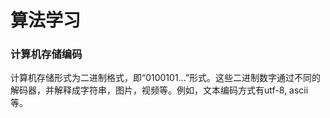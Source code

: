# 算法学习
### 计算机存储编码
计算机存储形式为二进制格式，即“0100101...”形式。这些二进制数字通过不同的解码器，并解释成字符串，图片，视频等。例如，文本编码方式有utf-8, ascii等。
